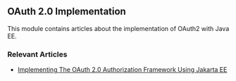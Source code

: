 ## OAuth 2.0 Implementation

This module contains articles about the implementation of OAuth2 with Java EE.

### Relevant Articles

- [Implementing The OAuth 2.0 Authorization Framework Using Jakarta EE](https://www.baeldung.com/java-ee-oauth2-implementation)
